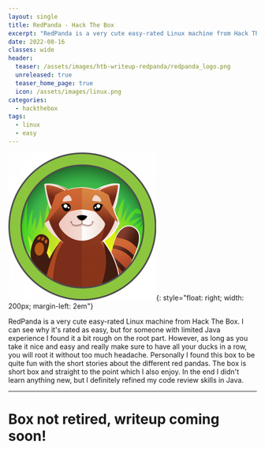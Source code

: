 ```yaml
---
layout: single
title: RedPanda - Hack The Box
excerpt: "RedPanda is a very cute easy-rated Linux machine from Hack The Box. I can see why it's rated as easy, but for someone with limited Java experience I found it a bit rough on the root part. But as long as you take it nice and easy, and really make sure to have all your ducks in a row, you will root it without too much headache. Personally I found this box to be quite fun with the short stories about the different red pandas. The box is short box and straight to the point which I also enjoy. In the end I didn't learn anything new, but I definitely refined my code review skills in Java. "
date: 2022-08-16
classes: wide
header:
  teaser: /assets/images/htb-writeup-redpanda/redpanda_logo.png
  unreleased: true
  teaser_home_page: true
  icon: /assets/images/linux.png
categories:
  - hackthebox
tags:
  - linux
  - easy
---
```


![](/assets/images/htb-writeup-redpanda/redpanda_logo.png){: style="float: right; width: 200px; margin-left: 2em"}

RedPanda is a very cute easy-rated Linux machine from Hack The Box. I can see why it's rated as easy, but for someone with limited Java experience I found it a bit rough on the root part. However, as long as you take it nice and easy and really make sure to have all your ducks in a row, you will root it without too much headache. Personally I found this box to be quite fun with the short stories about the different red pandas. The box is short box and straight to the point which I also enjoy. In the end I didn't learn anything new, but I definitely refined my code review skills in Java. 


----------------

# Box not retired, writeup coming soon! 
